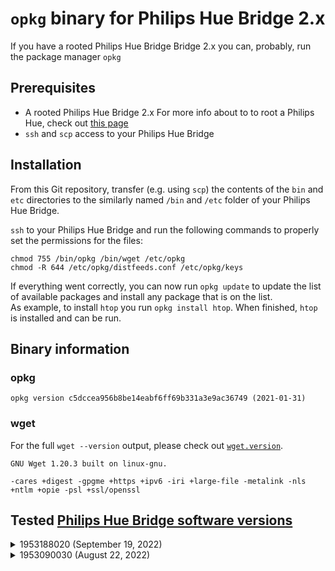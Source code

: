 # `opkg` binary for Philips Hue Bridge 2.x

If you have a rooted Philips Hue Bridge Bridge 2.x you can, probably, run the package manager `opkg`


## Prerequisites
* A rooted Philips Hue Bridge 2.x For more info about to to root a Philips Hue, check out [this page](http://colinoflynn.com/2016/07/getting-root-on-philips-hue-bridge-2-0/)
* `ssh` and `scp` access to your Philips Hue Bridge

## Installation
From this Git repository, transfer (e.g. using `scp`) the contents of the `bin` and `etc` directories to the similarly named `/bin` and `/etc` folder of your Philips Hue Bridge.

`ssh` to your Philips Hue Bridge and run the following commands to properly set the permissions for the files:  
```
chmod 755 /bin/opkg /bin/wget /etc/opkg
chmod -R 644 /etc/opkg/distfeeds.conf /etc/opkg/keys
```

If everything went correctly, you can now run `opkg update` to update the list of available packages and install any package that is on the list.  
As example, to install `htop` you run `opkg install htop`. When finished, `htop` is installed and can be run.
  
## Binary information
### opkg
`opkg version c5dccea956b8be14eabf6ff69b331a3e9ac36749 (2021-01-31)`

### wget
For the full `wget --version` output, please check out [`wget.version`](https://github.com/DyonR/philips-hue-okpg/blob/main/wget.version).
``` 
GNU Wget 1.20.3 built on linux-gnu.

-cares +digest -gpgme +https +ipv6 -iri +large-file -metalink -nls 
+ntlm +opie -psl +ssl/openssl 
```  
  
## Tested [Philips Hue Bridge software versions](https://www.philips-hue.com/en-us/support/release-notes/bridge)
<details>
<summary>1953188020 (September 19, 2022)</summary>

```
DISTRIB_ID='OpenWrt'
DISTRIB_RELEASE='19.07.8'
DISTRIB_REVISION='r11364-ef56c85848'
DISTRIB_TARGET='bsb002/generic'
DISTRIB_ARCH='mips_24kc'
DISTRIB_DESCRIPTION='OpenWrt 19.07.8 r11364-ef56c85848'
DISTRIB_TAINTS='no-all busybox override'
```
</details>  

<details>
<summary>1953090030 (August 22, 2022)</summary>

```
DISTRIB_ID='OpenWrt'
DISTRIB_RELEASE='19.07.8'
DISTRIB_REVISION='r11364-ef56c85848'
DISTRIB_TARGET='bsb002/generic'
DISTRIB_ARCH='mips_24kc'
DISTRIB_DESCRIPTION='OpenWrt 19.07.8 r11364-ef56c85848'
DISTRIB_TAINTS='no-all busybox override'
 ```
</details>

